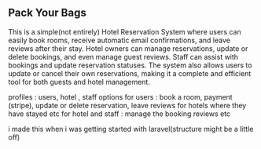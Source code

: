 ## Pack Your Bags

This is a simple(not entirely) Hotel Reservation System where users can easily book rooms, receive automatic email confirmations, and leave reviews after their stay. Hotel owners can manage reservations, update or delete bookings, and even manage guest reviews. Staff can assist with bookings and update reservation statuses. The system also allows users to update or cancel their own reservations, making it a complete and efficient tool for both guests and hotel management.

profiles : users, hotel , staff
options for users : book a room, payment (stripe), update or delete reservation, leave reviews for hotels where they have stayed etc
for hotel and staff : manage the booking reviews etc

i made this when i was getting started with laravel(structure might be a little off)

